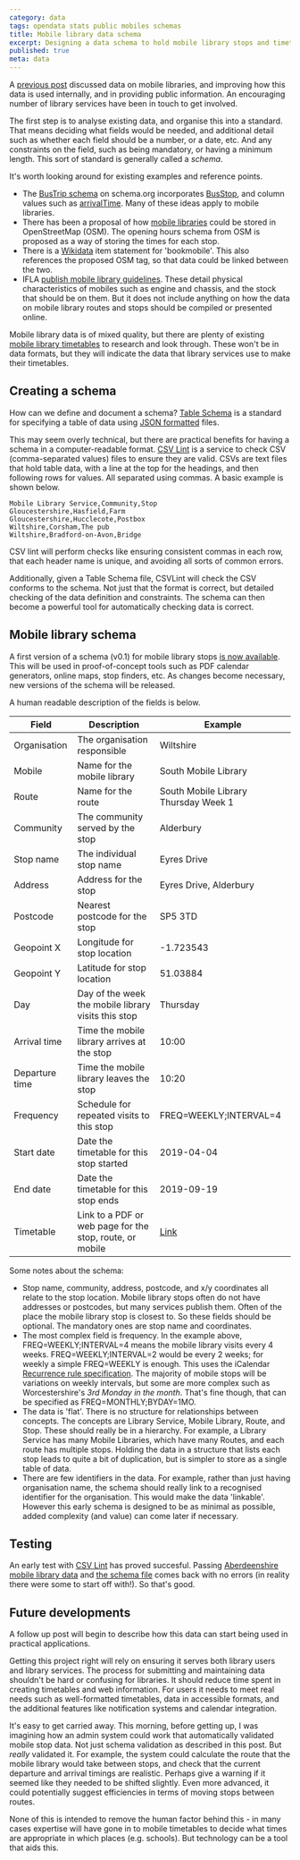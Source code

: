 ```yaml
---
category: data 
tags: opendata stats public mobiles schemas
title: Mobile library data schema
excerpt: Designing a data schema to hold mobile library stops and timetables
published: true
meta: data
---
```


A [previous post](/mobile-library-data-project) discussed data on mobile libraries, and improving how this data is used internally, and in providing public information. An encouraging number of library services have been in touch to get involved.

The first step is to analyse existing data, and organise this into a standard. That means deciding what fields would be needed, and additional detail such as whether each field should be a number, or a date, etc. And any constraints on the field, such as being mandatory, or having a minimum length. This sort of standard is generally called a *schema*.

It's worth looking around for existing examples and reference points.

- The [BusTrip schema](https://schema.org/BusTrip) on schema.org incorporates [BusStop](https://schema.org/BusStop), and column values such as [arrivalTime](https://schema.org/arrivalTime). Many of these ideas apply to mobile libraries.
- There has been a proposal of how [mobile libraries](https://wiki.openstreetmap.org/wiki/Tag:amenity%3Dmobile_library) could be stored in OpenStreetMap (OSM). The opening hours schema from OSM is proposed as a way of storing the times for each stop.
- There is a [Wikidata](https://www.wikidata.org/wiki/Q720920) item statement for 'bookmobile'. This also references the proposed OSM tag, so that data could be linked between the two.
- IFLA [publish mobile library guidelines](https://www.ifla.org/files/assets/hq/publications/professional-report/123.pdf). These detail physical characteristics of mobiles such as engine and chassis, and the stock that should be on them. But it does not include anything on how the data on mobile library routes and stops should be compiled or presented online.

Mobile library data is of mixed quality, but there are plenty of existing [mobile library timetables](https://github.com/LibrariesHacked/mobiles-librarydata/blob/master/data/authorities.csv) to research and look through. These won't be in data formats, but they will indicate the data that library services use to make their timetables.

## Creating a schema

How can we define and document a schema? [Table Schema](https://frictionlessdata.io/specs/table-schema/) is a standard for specifying a table of data using [JSON formatted](https://en.wikipedia.org/wiki/JSON) files.

This may seem overly technical, but there are practical benefits for having a schema in a computer-readable format. [CSV Lint](https://csvlint.io/) is a service to check CSV (comma-separated values) files to ensure they are valid. CSVs are text files that hold table data, with a line at the top for the headings, and then following rows for values. All separated using commas. A basic example is shown below.

```
Mobile Library Service,Community,Stop
Gloucestershire,Hasfield,Farm
Gloucestershire,Hucclecote,Postbox
Wiltshire,Corsham,The pub
Wiltshire,Bradford-on-Avon,Bridge
```

CSV lint will perform checks like ensuring consistent commas in each row, that each header name is unique, and avoiding all sorts of common errors. 

Additionally, given a Table Schema file, CSVLint will check the CSV conforms to the schema. Not just that the format is correct, but detailed checking of the data definition and constraints. The schema can then become a powerful tool for automatically checking data is correct.

## Mobile library schema

A first version of a schema (v0.1) for mobile library stops [is now available](https://github.com/LibrariesHacked/mobiles-librarydata/blob/master/schema/mobile-library-stops.v0.1.json). This will be used in proof-of-concept tools such as PDF calendar generators, online maps, stop finders, etc. As changes become necessary, new versions of the schema will be released.

A human readable description of the fields is below.

| Field | Description | Example |
| ----- | ----------- | ------- |
| Organisation | The organisation responsible | Wiltshire |
| Mobile | Name for the mobile library | South Mobile Library |
| Route | Name for the route | South Mobile Library Thursday Week 1 |
| Community | The community served by the stop | Alderbury |
| Stop name | The individual stop name | Eyres Drive |
| Address | Address for the stop | Eyres Drive, Alderbury |
| Postcode | Nearest postcode for the stop | SP5 3TD |
| Geopoint X | Longitude for stop location | -1.723543 |
| Geopoint Y | Latitude for stop location | 51.03884 |
| Day | Day of the week the mobile library visits this stop | Thursday |
| Arrival time | Time the mobile library arrives at the stop | 10:00 |
| Departure time | Time the mobile library leaves the stop | 10:20 |
| Frequency | Schedule for repeated visits to this stop | FREQ=WEEKLY;INTERVAL=4 |
| Start date | Date the timetable for this stop started | 2019-04-04 |
| End date | Date the timetable for this stop ends | 2019-09-19 |
| Timetable | Link to a PDF or web page for the stop, route, or mobile | [Link](https://services.wiltshire.gov.uk/MobileLibrary/Library/Stop/209) |

Some notes about the schema:

* Stop name, community, address, postcode, and x/y coordinates all relate to the stop location. Mobile library stops often do not have addresses or postcodes, but many services publish them. Often of the place the mobile library stop is closest to. So these fields should be optional. The mandatory ones are stop name and coordinates.
* The most complex field is frequency. In the example above, FREQ=WEEKLY;INTERVAL=4 means the mobile library visits every 4 weeks. FREQ=WEEKLY;INTERVAL=2 would be every 2 weeks; for weekly a simple FREQ=WEEKLY is enough. This uses the iCalendar [Recurrence rule specification](https://icalendar.org/iCalendar-RFC-5545/3-8-5-3-recurrence-rule.html). The majority of mobile stops will be variations on weekly intervals, but some are more complex such as Worcestershire's *3rd Monday in the month*. That's fine though, that can be specified as FREQ=MONTHLY;BYDAY=1MO.
* The data is 'flat'. There is no structure for relationships between concepts. The concepts are Library Service, Mobile Library, Route, and Stop. These should really be in a hierarchy. For example, a Library Service has many Mobile Libraries, which have many Routes, and each route has multiple stops. Holding the data in a structure that lists each stop leads to quite a bit of duplication, but is simpler to store as a single table of data.
* There are few identifiers in the data. For example, rather than just having organisation name, the schema should really link to a recognised identifier for the organisation. This would make the data  'linkable'. However this early schema is designed to be as minimal as possible, added complexity (and value) can come later if necessary.

## Testing

An early test with [CSV Lint](https://csvlint.io/) has proved succesful. Passing [Aberdeenshire mobile library data](https://github.com/LibrariesHacked/mobiles-librarydata/blob/master/data/aberdeenshire.csv) and [the schema file](https://github.com/LibrariesHacked/mobiles-librarydata/blob/master/schema/mobile-library-stops.v0.1.json) comes back with no errors (in reality there were some to start off with!). So that's good.

## Future developments

A follow up post will begin to describe how this data can start being used in practical applications.

Getting this project right will rely on ensuring it serves both library users and library services. The process for submitting and maintaining data shouldn't be hard or confusing for libraries. It should reduce time spent in creating timetables and web information. For users it needs to meet real needs such as well-formatted timetables, data in accessible formats, and the additional features like notification systems and calendar integration.

It's easy to get carried away. This morning, before getting up, I was imagining how an admin system could work that automatically validated mobile stop data. Not just schema validation as described in this post. But *really* validated it. For example, the system could calculate the route that the mobile library would take between stops, and check that the current departure and arrival timings are realistic. Perhaps give a warning if it seemed like they needed to be shifted slightly. Even more advanced, it could potentially suggest efficiencies in terms of moving stops between routes.

None of this is intended to remove the human factor behind this - in many cases expertise will have gone in to mobile timetables to decide what times are appropriate in which places (e.g. schools). But technology can be a tool that aids this.